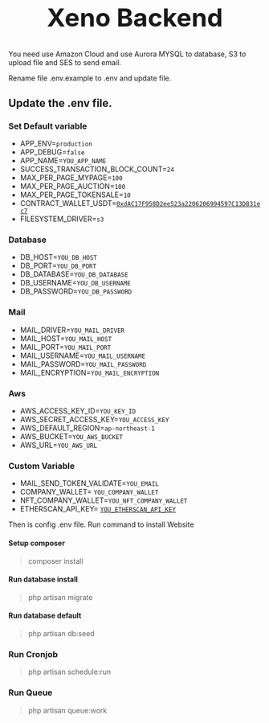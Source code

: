 <h1 align="center" style="font-size:50px"><strong>Xeno Backend</strong></h1>

You need use Amazon Cloud and use Aurora MYSQL to database, S3 to upload file and SES to send email.

Rename file .env.example to .env and update file.

## Update the .env file.

### Set Default variable

-   APP_ENV=<code>production</code>
-   APP_DEBUG=<code>false</code>
-   APP_NAME=<code>YOU_APP_NAME</code>
-   SUCCESS_TRANSACTION_BLOCK_COUNT=<code>24</code>
-   MAX_PER_PAGE_MYPAGE=<code>100</code>
-   MAX_PER_PAGE_AUCTION=<code>100</code>
-   MAX_PER_PAGE_TOKENSALE=<code>10</code>
-   CONTRACT_WALLET_USDT=<code>[0xdAC17F958D2ee523a2206206994597C13D831ec7](https://etherscan.io/token/0xdac17f958d2ee523a2206206994597c13d831ec7)</code>
-   FILESYSTEM_DRIVER=<code>s3</code>

### Database

-   DB_HOST=<code>YOU_DB_HOST</code>
-   DB_PORT=<code>YOU_DB_PORT</code>
-   DB_DATABASE=<code>YOU_DB_DATABASE</code>
-   DB_USERNAME=<code>YOU_DB_USERNAME</code>
-   DB_PASSWORD=<code>YOU_DB_PASSWORD</code>

### Mail
-   MAIL_DRIVER=<code>YOU_MAIL_DRIVER</code>
-   MAIL_HOST=<code>YOU_MAIL_HOST</code>
-   MAIL_PORT=<code>YOU_MAIL_PORT</code>
-   MAIL_USERNAME=<code>YOU_MAIL_USERNAME</code>
-   MAIL_PASSWORD=<code>YOU_MAIL_PASSWORD</code>
-   MAIL_ENCRYPTION=<code>YOU_MAIL_ENCRYPTION</code>
### Aws

-   AWS_ACCESS_KEY_ID=<code>YOU_KEY_ID</code>
-   AWS_SECRET_ACCESS_KEY=<code>YOU_ACCESS_KEY</code>
-   AWS_DEFAULT_REGION=<code>ap-northeast-1</code>
-   AWS_BUCKET=<code>YOU_AWS_BUCKET</code>
-   AWS_URL=<code>YOU_AWS_URL</code>

### Custom Variable

-   MAIL_SEND_TOKEN_VALIDATE=<code>YOU_EMAIL</code>
-   COMPANY_WALLET= <code>YOU_COMPANY_WALLET</code>
-   NFT_COMPANY_WALLET=<code>YOU_NFT_COMPANY_WALLET</code>
-   ETHERSCAN_API_KEY= <code>[YOU_ETHERSCAN_API_KEY](https://docs.etherscan.io/getting-started/viewing-api-usage-statistics)</code>


Then is config .env file. Run command to install Website
#### Setup composer
> composer install

#### Run database install
> php artisan migrate

#### Run database default
> php artisan db:seed

### Run Cronjob
> php artisan schedule:run
### Run Queue
> php artisan queue:work
